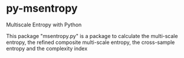 # py-msentropy
Multiscale Entropy with Python

This package "msentropy.py" is a package to calculate the multi-scale entropy, the refined composite multi-scale entropy, the cross-sample entropy and the complexity index
